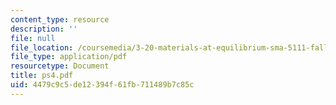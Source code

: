 ```yaml
---
content_type: resource
description: ''
file: null
file_location: /coursemedia/3-20-materials-at-equilibrium-sma-5111-fall-2003/4479c9c5de12394f61fb711489b7c85c_ps4.pdf
file_type: application/pdf
resourcetype: Document
title: ps4.pdf
uid: 4479c9c5-de12-394f-61fb-711489b7c85c
---
```

